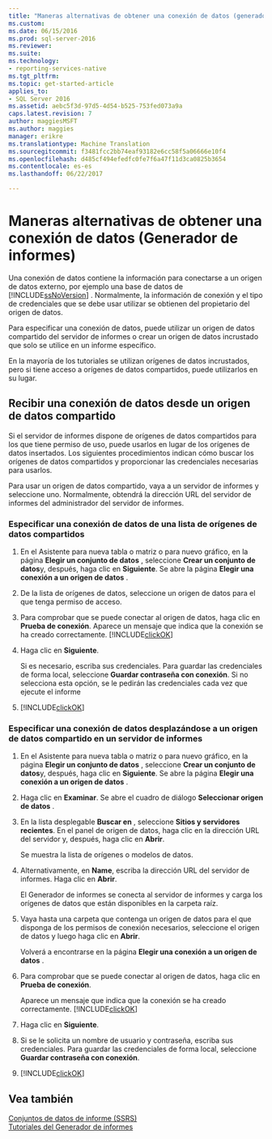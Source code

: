 ```yaml
---
title: "Maneras alternativas de obtener una conexión de datos (generador de informes) | Documentos de Microsoft"
ms.custom: 
ms.date: 06/15/2016
ms.prod: sql-server-2016
ms.reviewer: 
ms.suite: 
ms.technology:
- reporting-services-native
ms.tgt_pltfrm: 
ms.topic: get-started-article
applies_to:
- SQL Server 2016
ms.assetid: aebc5f3d-97d5-4d54-b525-753fed073a9a
caps.latest.revision: 7
author: maggiesMSFT
ms.author: maggies
manager: erikre
ms.translationtype: Machine Translation
ms.sourcegitcommit: f3481fcc2bb74eaf93182e6cc58f5a06666e10f4
ms.openlocfilehash: d485cf494efedfc0fe7f6a47f11d3ca0825b3654
ms.contentlocale: es-es
ms.lasthandoff: 06/22/2017

---
```

# <a name="alternative-ways-to-get-a-data-connection-report-builder"></a>Maneras alternativas de obtener una conexión de datos (Generador de informes)
Una conexión de datos contiene la información para conectarse a un origen de datos externo, por ejemplo una base de datos de [!INCLUDE[ssNoVersion](../includes/ssnoversion-md.md)] . Normalmente, la información de conexión y el tipo de credenciales que se debe usar utilizar se obtienen del propietario del origen de datos.  
  
Para especificar una conexión de datos, puede utilizar un origen de datos compartido del servidor de informes o crear un origen de datos incrustado que solo se utilice en un informe específico.  
  
En la mayoría de los tutoriales se utilizan orígenes de datos incrustados, pero si tiene acceso a orígenes de datos compartidos, puede utilizarlos en su lugar.  
  
## <a name="getting-a-data-connection-from-a-shared-data-source"></a>Recibir una conexión de datos desde un origen de datos compartido  
Si el servidor de informes dispone de orígenes de datos compartidos para los que tiene permiso de uso, puede usarlos en lugar de los orígenes de datos insertados. Los siguientes procedimientos indican cómo buscar los orígenes de datos compartidos y proporcionar las credenciales necesarias para usarlos.  
  
Para usar un origen de datos compartido, vaya a un servidor de informes y seleccione uno. Normalmente, obtendrá la dirección URL del servidor de informes del administrador del servidor de informes.  
  
### <a name="to-specify-a-data-connection-from-a-list-of-shared-data-sources"></a>Especificar una conexión de datos de una lista de orígenes de datos compartidos  
  
1.  En el Asistente para nueva tabla o matriz o para nuevo gráfico, en la página **Elegir un conjunto de datos** , seleccione **Crear un conjunto de datos**y, después, haga clic en **Siguiente**. Se abre la página **Elegir una conexión a un origen de datos** .  
  
2.  De la lista de orígenes de datos, seleccione un origen de datos para el que tenga permiso de acceso.  
  
3.  Para comprobar que se puede conectar al origen de datos, haga clic en **Prueba de conexión**. Aparece un mensaje que indica que la conexión se ha creado correctamente. [!INCLUDE[clickOK](../includes/clickok-md.md)]  
  
4.  Haga clic en **Siguiente**.  
  
    Si es necesario, escriba sus credenciales. Para guardar las credenciales de forma local, seleccione **Guardar contraseña con conexión**. Si no selecciona esta opción, se le pedirán las credenciales cada vez que ejecute el informe  
  
5.  [!INCLUDE[clickOK](../includes/clickok-md.md)]  
  
### <a name="to-specify-a-data-connection-by-browsing-to-a-shared-data-source-on-a-report-server"></a>Especificar una conexión de datos desplazándose a un origen de datos compartido en un servidor de informes  
  
1.  En el Asistente para nueva tabla o matriz o para nuevo gráfico, en la página **Elegir un conjunto de datos** , seleccione **Crear un conjunto de datos**y, después, haga clic en **Siguiente**. Se abre la página **Elegir una conexión a un origen de datos** .  
  
2.  Haga clic en **Examinar**. Se abre el cuadro de diálogo **Seleccionar origen de datos** .  
  
3.  En la lista desplegable **Buscar en** , seleccione **Sitios y servidores recientes**. En el panel de origen de datos, haga clic en la dirección URL del servidor y, después, haga clic en **Abrir**.  
  
    Se muestra la lista de orígenes o modelos de datos.  
  
4.  Alternativamente, en **Name**, escriba la dirección URL del servidor de informes. Haga clic en **Abrir**.  
  
    El Generador de informes se conecta al servidor de informes y carga los orígenes de datos que están disponibles en la carpeta raíz.  
  
5.  Vaya hasta una carpeta que contenga un origen de datos para el que disponga de los permisos de conexión necesarios, seleccione el origen de datos y luego haga clic en **Abrir**.  
  
    Volverá a encontrarse en la página **Elegir una conexión a un origen de datos** .  
  
6.  Para comprobar que se puede conectar al origen de datos, haga clic en **Prueba de conexión**.  
  
    Aparece un mensaje que indica que la conexión se ha creado correctamente. [!INCLUDE[clickOK](../includes/clickok-md.md)]  
  
7.  Haga clic en **Siguiente**.  
  
8.  Si se le solicita un nombre de usuario y contraseña, escriba sus credenciales. Para guardar las credenciales de forma local, seleccione **Guardar contraseña con conexión**.  
  
9. [!INCLUDE[clickOK](../includes/clickok-md.md)]  
  
## <a name="see-also"></a>Vea también  
[Conjuntos de datos de informe &#40;SSRS&#41;](../reporting-services/report-data/report-datasets-ssrs.md)  
[Tutoriales del Generador de informes](../reporting-services/report-builder-tutorials.md) 
  


